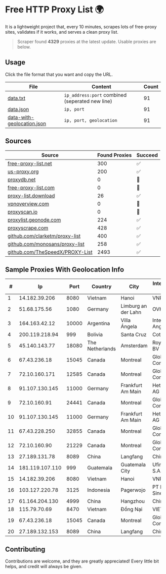 
# Free HTTP Proxy List 🌍

It is a lightweight project that, every 10 minutes, scrapes lots of free-proxy sites, validates if it works, and serves a clean proxy list.


> Scraper found **4329** proxies at the latest update. Usable proxies are below.

## Usage

Click the file format that you want and copy the URL.


|File|Content|Count|
|----|-------|-----|
|[data.txt](https://raw.githubusercontent.com/themiralay/Proxy-List-World/master/data.txt)|`ip_address:port` combined (seperated new line)|91|
|[data.json](https://raw.githubusercontent.com/themiralay/Proxy-List-World/master/data.json)|`ip, port`|91|
|[data-with-geolocation.json](https://raw.githubusercontent.com/themiralay/Proxy-List-World/master/data-with-geolocation.json)|`ip, port, geolocation`|91|

## Sources

|Source|Found Proxies|Succeed|
|------|-------------|-------|
|[free-proxy-list.net](https://free-proxy-list.net)|300|✅|
|[us-proxy.org](https://www.us-proxy.org)|200|✅|
|[proxydb.net](http://proxydb.net)|0|🚫|
|[free-proxy-list.com](https://free-proxy-list.com/?page=&port=&type%5B%5D=http&type%5B%5D=https&up_time=0&search=Search)|0|🚫|
|[proxy-list.download](https://www.proxy-list.download/HTTP)|26|✅|
|[vpnoverview.com](https://vpnoverview.com/privacy/anonymous-browsing/free-proxy-servers)|0|🚫|
|[proxyscan.io](https://www.proxyscan.io)|0|🚫|
|[proxylist.geonode.com](https://proxylist.geonode.com/api/proxy-list?limit=300&page=1&sort_by=lastChecked&sort_type=desc&protocols=http,https)|224|✅|
|[proxyscrape.com](https://api.proxyscrape.com/v2/?request=displayproxies&protocol=http&timeout=10000&country=all&ssl=all&anonymity=all)|428|✅|
|[github.com/clarketm/proxy-list](https://raw.githubusercontent.com/clarketm/proxy-list/master/proxy-list-raw.txt)|400|✅|
|[github.com/monosans/proxy-list](https://raw.githubusercontent.com/monosans/proxy-list/main/proxies/http.txt)|258|✅|
|[github.com/TheSpeedX/PROXY-List](https://raw.githubusercontent.com/TheSpeedX/PROXY-List/master/http.txt)|2493|✅|


## Sample Proxies With Geolocation Info

|#|Ip|Port|Country|City|Internet Service Provider|
|-|--|----|-------|----|-------------------------|
|1|14.182.39.206|8080|Vietnam|Hanoi|VNPT|
|2|51.68.175.56|1080|Germany|Limburg an der Lahn|OVH SAS|
|3|164.163.42.12|10000|Argentina|Villa Ángela|Interret Villa Angela SRL|
|4|200.119.218.94|999|Bolivia|Santa Cruz|Cotas Ltda.|
|5|45.140.143.77|18080|The Netherlands|Amsterdam|RoyaleHosting BV|
|6|67.43.236.18|15045|Canada|Montreal|GloboTech Communications|
|7|72.10.160.171|12585|Canada|Montreal|GloboTech Communications|
|8|91.107.130.145|11000|Germany|Frankfurt Am Main|Hetzner Online AG|
|9|72.10.160.91|24441|Canada|Montreal|GloboTech Communications|
|10|91.107.130.145|11000|Germany|Frankfurt Am Main|Hetzner Online AG|
|11|67.43.228.250|32855|Canada|Montreal|GloboTech Communications|
|12|72.10.160.90|21229|Canada|Montreal|GloboTech Communications|
|13|27.189.131.78|8089|China|Langfang|Chinanet|
|14|181.119.107.110|999|Guatemala|Guatemala City|Ufinet Panama S.A.|
|15|14.182.39.206|8080|Vietnam|Hanoi|VNPT|
|16|103.127.220.78|3125|Indonesia|Pagerwojo|PT Multi Guna Sinergi|
|17|61.164.204.130|4999|China|Hangzhou|Chinanet|
|18|115.79.70.69|8470|Vietnam|Đồng Nại|VIETELftth|
|19|67.43.236.18|15045|Canada|Montreal|GloboTech Communications|
|20|27.189.132.153|8089|China|Langfang|Chinanet|



## Contributing

Contributions are welcome, and they are greatly appreciated! Every
little bit helps, and credit will always be given.

